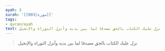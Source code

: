 ```yaml
---
ayah: 3
surah: '[[003|سورة]]'
tags:
- quran/ayah
text: نزل عليك الكتاب بالحق مصدقا لما بين يديه وأنزل التوراة والإنجيل
---
```

> نزل عليك الكتاب بالحق مصدقا لما بين يديه وأنزل التوراة والإنجيل
